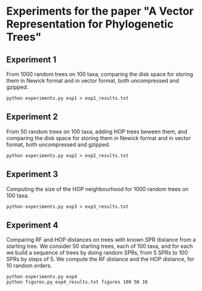 # Experiments for the paper "A Vector Representation for Phylogenetic Trees"

## Experiment 1

From 1000 random trees on 100 taxa, comparing the disk space for storing them in Newick format and in vector format, both uncompressed and gzipped.

```
python experiments.py exp1 > exp1_results.txt
```

## Experiment 2

From 50 random trees on 100 taxa, adding HOP trees beween them, and comparing the disk space for storing them in Newick format and in vector format, both uncompressed and gzipped.

```
python experiments.py exp2 > exp2_results.txt
```

## Experiment 3

Computing the size of the HOP neighbourhood for 1000 random trees on 100 taxa.

```
python experiments.py exp3 > exp3_results.txt
```

## Experiment 4

Comparing RF and HOP distances on trees with known SPR distance from a starting tree.
We consider 50 starting trees, each of 100 taxa, and for each we build a sequence of trees by doing random SPRs, from 5 SPRs to 100 SPRs by steps of 5.
We compute the RF distance and the HOP distance, for 10 random orders.

```
python experiments.py exp4
python figures.py exp4_results.txt figures 100 50 10
```
